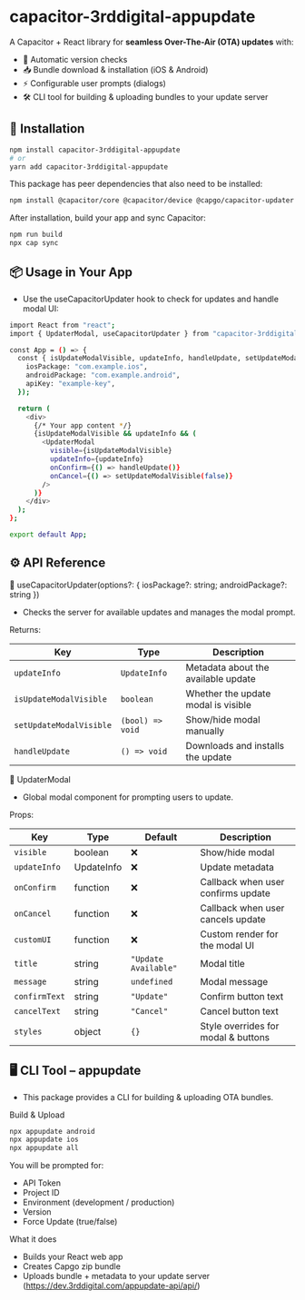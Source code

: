 # capacitor-3rddigital-appupdate

A Capacitor + React library for **seamless Over-The-Air (OTA) updates** with:

- 🔄 Automatic version checks
- 📥 Bundle download & installation (iOS & Android)
- ⚡ Configurable user prompts (dialogs)
- 🛠️ CLI tool for building & uploading bundles to your update server

## 🚀 Installation

```sh
npm install capacitor-3rddigital-appupdate
# or
yarn add capacitor-3rddigital-appupdate
```

This package has peer dependencies that also need to be installed:

```sh
npm install @capacitor/core @capacitor/device @capgo/capacitor-updater
```

After installation, build your app and sync Capacitor:

```sh
npm run build
npx cap sync
```

## 📦 Usage in Your App

- Use the useCapacitorUpdater hook to check for updates and handle modal UI:

```sh
import React from "react";
import { UpdaterModal, useCapacitorUpdater } from "capacitor-3rddigital-appupdate";

const App = () => {
  const { isUpdateModalVisible, updateInfo, handleUpdate, setUpdateModalVisible } = useCapacitorUpdater({
    iosPackage: "com.example.ios",
    androidPackage: "com.example.android",
    apiKey: "example-key",
  });

  return (
    <div>
      {/* Your app content */}
      {isUpdateModalVisible && updateInfo && (
        <UpdaterModal
          visible={isUpdateModalVisible}
          updateInfo={updateInfo}
          onConfirm={() => handleUpdate()}
          onCancel={() => setUpdateModalVisible(false)}
        />
      )}
    </div>
  );
};

export default App;
```

## ⚙️ API Reference

🔹 useCapacitorUpdater(options?: { iosPackage?: string; androidPackage?: string })

- Checks the server for available updates and manages the modal prompt.

Returns:

| Key                     | Type             | Description                         |
| ----------------------- | ---------------- | ----------------------------------- |
| `updateInfo`            | `UpdateInfo`     | Metadata about the available update |
| `isUpdateModalVisible`  | `boolean`        | Whether the update modal is visible |
| `setUpdateModalVisible` | `(bool) => void` | Show/hide modal manually            |
| `handleUpdate`          | `() => void`     | Downloads and installs the update   |

🔹 UpdaterModal

- Global modal component for prompting users to update.

Props:

| Key           | Type       | Default              | Description                         |
| ------------- | ---------- | -------------------- | ----------------------------------- |
| `visible`     | boolean    | ❌                   | Show/hide modal                     |
| `updateInfo`  | UpdateInfo | ❌                   | Update metadata                     |
| `onConfirm`   | function   | ❌                   | Callback when user confirms update  |
| `onCancel`    | function   | ❌                   | Callback when user cancels update   |
| `customUI`    | function   | ❌                   | Custom render for the modal UI      |
| `title`       | string     | `"Update Available"` | Modal title                         |
| `message`     | string     | `undefined`          | Modal message                       |
| `confirmText` | string     | `"Update"`           | Confirm button text                 |
| `cancelText`  | string     | `"Cancel"`           | Cancel button text                  |
| `styles`      | object     | `{}`                 | Style overrides for modal & buttons |

## 🖥️ CLI Tool – appupdate

- This package provides a CLI for building & uploading OTA bundles.

Build & Upload

```sh
npx appupdate android
npx appupdate ios
npx appupdate all
```

You will be prompted for:

- API Token
- Project ID
- Environment (development / production)
- Version
- Force Update (true/false)

What it does

- Builds your React web app
- Creates Capgo zip bundle
- Uploads bundle + metadata to your update server (https://dev.3rddigital.com/appupdate-api/api/)
